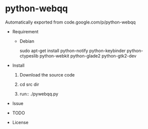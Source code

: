 # python-webqq
Automatically exported from code.google.com/p/python-webqq

+ Requirement

  - Debian 
    
    sudo apt-get install python-notify python-keybinder python-ctypeslib python-webkit python-glade2 python-gtk2-dev

+ Install

    1. Download the source code
    
    2. cd src dir
    
    3. run::
        ./pywebqq.py
  
+ Issue

+ TODO

+ License
